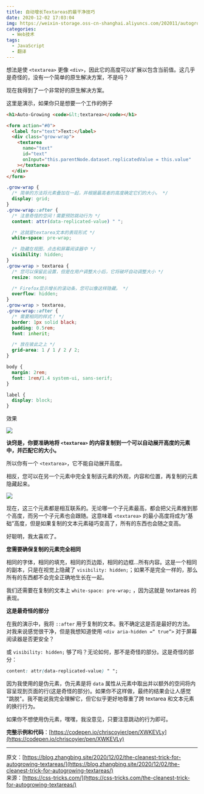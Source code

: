 ```yaml
---
title: 自动增长Textareas的最干净技巧
date: 2020-12-02 17:03:04
img: https://weixin-storage.oss-cn-shanghai.aliyuncs.com/202011/autogrowing-textareas/2.png
categories:
  - Web技术
tags:
  - JavaScript
  - 翻译
---
```


想法是使 `<textarea>` 更像 `<div>`，因此它的高度可以扩展以包含当前值。这几乎是奇怪的，没有一个简单的原生解决方案，不是吗？

现在我得到了一个非常好的原生解决方案。

<!-- more -->

这里是演示，如果你只是想要一个工作的例子

```html
<h1>Auto-Growing <code>&lt;textarea></code></h1>

<form action="#0">
  <label for="text">Text:</label>
  <div class="grow-wrap">
    <textarea
      name="text"
      id="text"
      onInput="this.parentNode.dataset.replicatedValue = this.value"
    ></textarea>
  </div>
</form>
```

```css
.grow-wrap {
  /* 简单的方法将元素叠加在一起，并根据最高者的高度确定它们的大小。 */
  display: grid;
}
.grow-wrap::after {
  /* 注意奇怪的空间！需要预防跳动行为 */
  content: attr(data-replicated-value) " ";

  /* 这就是textarea文本的表现形式 */
  white-space: pre-wrap;

  /* 隐藏在视图，点击和屏幕阅读器中 */
  visibility: hidden;
}
.grow-wrap > textarea {
  /* 您可以保留此设置，但是在用户调整大小后，它将破坏自动调整大小 */
  resize: none;

  /* Firefox显示增长的滚动条，您可以像这样隐藏。 */
  overflow: hidden;
}
.grow-wrap > textarea,
.grow-wrap::after {
  /* 需要相同的样式！ */
  border: 1px solid black;
  padding: 0.5rem;
  font: inherit;

  /* 放在彼此之上 */
  grid-area: 1 / 1 / 2 / 2;
}

body {
  margin: 2rem;
  font: 1rem/1.4 system-ui, sans-serif;
}

label {
  display: block;
}
```

效果

![](http://weixin-storage.oss-cn-shanghai.aliyuncs.com/202011/autogrowing-textareas/1.gif)

**诀窍是，你要准确地将 `<textarea>` 的内容复制到一个可以自动展开高度的元素中，并匹配它的大小。**

所以你有一个 `<textarea>`，它不能自动展开高度。

相反，您可以在另一个元素中完全复制该元素的外观，内容和位置，再复制的元素隐藏起来。

![](http://weixin-storage.oss-cn-shanghai.aliyuncs.com/202011/autogrowing-textareas/2.png)

现在，这三个元素都是相互联系的。无论哪一个子元素最高，都会把父元素推到那个高度，而另一个子元素也会跟随。这意味着 `<textarea>` 的最小高度将成为“基础”高度，但是如果复制的文本元素碰巧变高了，所有的东西也会随之变高。

好聪明，我太喜欢了。

**您需要确保复制的元素完全相同**

相同的字体，相同的填充，相同的页边距，相同的边框...所有内容。这是一个相同的副本，只是在视觉上隐藏了 `visibility: hidden;`；如果不是完全一样的，那么所有的东西都不会完全正确地生长在一起。

我们还需要在复制的文本上 `white-space: pre-wrap;` ，因为这就是 textareas 的表现。

**这是最奇怪的部分**

在我的演示中，我将 `::after` 用于复制的文本。我不确定这是否是最好的方法。对我来说感觉很干净，但是我想知道使用 `<div aria-hidden =“ true”>` 对于屏幕阅读器是否更安全？

或 `visibility: hidden;` 够了吗？无论如何，那不是奇怪的部分。这是奇怪的部分：

```css
content: attr(data-replicated-value) " ";
```

因为我使用的是伪元素，伪元素是将 `data` 属性从元素中取出并以额外的空间将内容呈现到页面的行(这是奇怪的部分)。如果你不这样做，最终的结果会让人感觉 "跳脱"。我不能说我完全理解它，但它似乎更好地尊重了跨 textarea 和文本元素的换行行为。

如果你不想使用伪元素，嘿嘿，我没意见，只要注意跳动的行为即可。

**完整示例和代码**：[https://codepen.io/chriscoyier/pen/XWKEVLy](https://codepen.io/chriscoyier/pen/XWKEVLy)

---

原文：[https://blog.zhangbing.site/2020/12/02/the-cleanest-trick-for-autogrowing-textareas/](https://blog.zhangbing.site/2020/12/02/the-cleanest-trick-for-autogrowing-textareas/)  
来源：[https://css-tricks.com/](https://css-tricks.com/the-cleanest-trick-for-autogrowing-textareas/)
